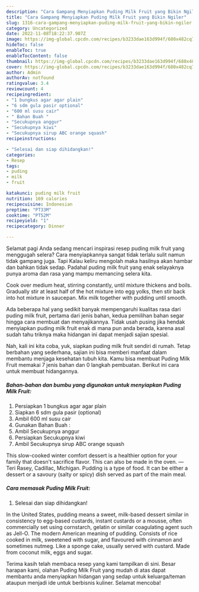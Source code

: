 ```yaml
---
description: "Cara Gampang Menyiapkan Puding Milk Fruit yang Bikin Ngiler"
title: "Cara Gampang Menyiapkan Puding Milk Fruit yang Bikin Ngiler"
slug: 1316-cara-gampang-menyiapkan-puding-milk-fruit-yang-bikin-ngiler
category: Uncategorized
date: 2022-11-08T18:22:37.907Z
image: https://img-global.cpcdn.com/recipes/b3233dae163d994f/680x482cq70/puding-milk-fruit-foto-resep-utama.jpg
hideToc: false
enableToc: true
enableTocContent: false
thumbnail: https://img-global.cpcdn.com/recipes/b3233dae163d994f/680x482cq70/puding-milk-fruit-foto-resep-utama.jpg
cover: https://img-global.cpcdn.com/recipes/b3233dae163d994f/680x482cq70/puding-milk-fruit-foto-resep-utama.jpg
author: Admin
authorAv: notfound
ratingvalue: 3.4
reviewcount: 4
recipeingredient:
- "1 bungkus agar agar plain"
- "6 sdm gula pasir optional"
- "600 ml susu cair"
- " Bahan Buah "
- "Secukupnya anggur"
- "Secukupnya kiwi"
- "Secukupnya sirup ABC orange squash"
recipeinstructions:

- "Selesai dan siap dihidangkan!"
categories:
- Resep
tags:
- puding
- milk
- fruit

katakunci: puding milk fruit 
nutrition: 169 calories
recipecuisine: Indonesian
preptime: "PT33M"
cooktime: "PT52M"
recipeyield: "1"
recipecategory: Dinner

---
```



Selamat pagi Anda sedang mencari inspirasi resep puding milk fruit yang menggugah selera? Cara menyiapkannya sangat tidak terlalu sulit namun tidak gampang juga. Tapi Kalau keliru mengolah maka hasilnya akan hambar dan bahkan tidak sedap. Padahal puding milk fruit yang enak selayaknya punya aroma dan rasa yang mampu memancing selera kita.


Cook over medium heat, stirring constantly, until mixture thickens and boils. Gradually stir at least half of the hot mixture into egg yolks, then stir back into hot mixture in saucepan. Mix milk together with pudding until smooth.

Ada beberapa hal yang sedikit banyak mempengaruhi kualitas rasa dari puding milk fruit, pertama dari jenis bahan, kedua pemilihan bahan segar hingga cara membuat dan menyajikannya. Tidak usah pusing jika hendak menyiapkan puding milk fruit enak di mana pun anda berada, karena asal sudah tahu triknya maka hidangan ini dapat menjadi sajian spesial.


Nah, kali ini kita coba, yuk, siapkan puding milk fruit sendiri di rumah. Tetap berbahan yang sederhana, sajian ini bisa memberi manfaat dalam membantu menjaga kesehatan tubuh kita. Kamu bisa membuat Puding Milk Fruit memakai 7 jenis bahan dan 0 langkah pembuatan. Berikut ini cara untuk membuat hidangannya.

<!--inarticleads1-->

##### Bahan-bahan dan bumbu yang digunakan untuk menyiapkan Puding Milk Fruit:

1. Persiapkan 1 bungkus agar agar plain
1. Siapkan 6 sdm gula pasir (optional)
1. Ambil 600 ml susu cair
1. Gunakan  Bahan Buah :
1. Ambil Secukupnya anggur
1. Persiapkan Secukupnya kiwi
1. Ambil Secukupnya sirup ABC orange squash


This slow-cooked winter comfort dessert is a healthier option for your family that doesn&#39;t sacrifice flavor. This can also be made in the oven. —Teri Rasey, Cadillac, Michigan. Pudding is a type of food. It can be either a dessert or a savoury (salty or spicy) dish served as part of the main meal. 

<!--inarticleads2-->

##### Cara memasak Puding Milk Fruit:


1. Selesai dan siap dihidangkan!

In the United States, pudding means a sweet, milk-based dessert similar in consistency to egg-based custards, instant custards or a mousse, often commercially set using cornstarch, gelatin or similar coagulating agent such as Jell-O. The modern American meaning of pudding. Consists of rice cooked in milk, sweetened with sugar, and flavoured with cinnamon and sometimes nutmeg. Like a sponge cake, usually served with custard. Made from coconut milk, eggs and sugar. 

Terima kasih telah membaca resep yang kami tampilkan di sini. Besar harapan kami, olahan Puding Milk Fruit yang mudah di atas dapat membantu anda menyiapkan hidangan yang sedap untuk keluarga/teman ataupun menjadi ide untuk berbisnis kuliner. Selamat mencoba!

